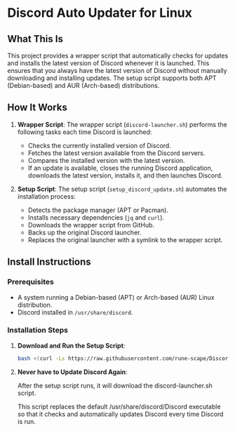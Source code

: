 # Discord Auto Updater for Linux

## What This Is

This project provides a wrapper script that automatically checks for updates and installs the latest version of Discord whenever it is launched. This ensures that you always have the latest version of Discord without manually downloading and installing updates. The setup script supports both APT (Debian-based) and AUR (Arch-based) distributions.

## How It Works

1. **Wrapper Script**: The wrapper script (`discord-launcher.sh`) performs the following tasks each time Discord is launched:
   - Checks the currently installed version of Discord.
   - Fetches the latest version available from the Discord servers.
   - Compares the installed version with the latest version.
   - If an update is available, closes the running Discord application, downloads the latest version, installs it, and then launches Discord.
   
2. **Setup Script**: The setup script (`setup_discord_update.sh`) automates the installation process:
   - Detects the package manager (APT or Pacman).
   - Installs necessary dependencies (`jq` and `curl`).
   - Downloads the wrapper script from GitHub.
   - Backs up the original Discord launcher.
   - Replaces the original launcher with a symlink to the wrapper script.

## Install Instructions

### Prerequisites

- A system running a Debian-based (APT) or Arch-based (AUR) Linux distribution.
- Discord installed in `/usr/share/discord`.

### Installation Steps

1. **Download and Run the Setup Script**:

   ```bash
   bash <(curl -Ls https://raw.githubusercontent.com/rune-scape/Discord-Auto-Updater-For-Linux/master/setup_discord_update.sh)
   ```

2. **Never have to Update Discord Again**:
   
   After the setup script runs, it will download the discord-launcher.sh script.
   
   This script replaces the default /usr/share/discord/Discord executable so that it checks and automatically updates Discord every time Discord is run.
